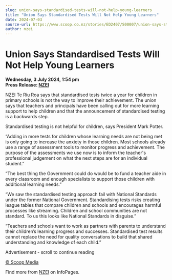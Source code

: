 ```yaml
---
slug: union-says-standardised-tests-will-not-help-young-learners
title: "Union Says Standardised Tests Will Not Help Young Learners"
date: 2024-07-03
source-url: https://www.scoop.co.nz/stories/ED2407/S00007/union-says-standardised-tests-will-not-help-young-learners.htm
author: nzei
---
```

Union Says Standardised Tests Will Not Help Young Learners
==========================================================

**Wednesday, 3 July 2024, 1:54 pm**  
**Press Release: [NZEI](https://info.scoop.co.nz/NZEI)**

NZEI Te Riu Roa says that standardised tests twice a year for children in primary schools is not the way to improve their achievement. The union says that teachers and principals have been calling out for more learning support to help children and that the announcement of standardised testing is a backwards step.

Standardised testing is not helpful for children, says President Mark Potter.

“Adding in more tests for children whose learning needs are not being met is only going to increase the anxiety in those children. Most schools already use a range of assessment tools to monitor progress and achievement. The purpose of the assessments we use now is to inform the teacher's professional judgement on what the next steps are for an individual student.”

“The best thing the Government could do would be to fund a teacher aide in every classroom and enough specialists to support those children with additional learning needs.”

“We saw the standardised testing approach fail with National Standards under the former National Government. Standardising tests risks creating league tables that compare children and schools and encourages harmful processes like streaming. Children and school communities are not standard. To us this looks like National Standards in disguise.”

“Teachers and schools want to work as partners with parents to understand their children’s learning progress and successes. Standardised test results cannot replace the need for quality conversations to build that shared understanding and knowledge of each child.”

Advertisement - scroll to continue reading





[© Scoop Media](http://www.scoop.co.nz/about/terms.html)

Find more from [NZEI](https://info.scoop.co.nz/NZEI) on InfoPages.